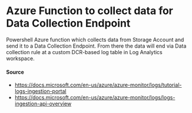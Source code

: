 # Azure Function to collect data for Data Collection Endpoint
Powershell Azure function which collects data from Storage Account and send it to a Data Collection Endpoint. 
From there the data will end via Data collection rule at a custom DCR-based log table in Log Analytics workspace.

#### Source
- https://docs.microsoft.com/en-us/azure/azure-monitor/logs/tutorial-logs-ingestion-portal
- https://docs.microsoft.com/en-us/azure/azure-monitor/logs/logs-ingestion-api-overview